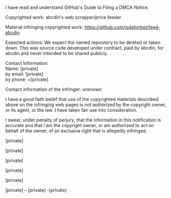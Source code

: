 I have read and understand GitHub's Guide to Filing a DMCA Notice.

Copyrighted work: abcdin's web scrapper/price feeder.

Material infringing copyrighted work: https://github.com/jsdelivrbot/feed-abcdin

Expected actions: We expect the named repository to be deleted or taken down. This was source code developed under contract, paid by abcdin, for abcdin and never intended to be shared publicly.

Contact Information:  
    Name: [private]  
    by email: [private]  
    by phone: +[private]  

Contact information of the infringer: unknown

I have a good faith belief that use of the copyrighted materials described above on the infringing web pages is not authorized by the copyright owner, or its agent, or the law. I have taken fair use into consideration.

I swear, under penalty of perjury, that the information in this notification is accurate and that I am the copyright owner, or am authorized to act on behalf of the owner, of an exclusive right that is allegedly infringed.




[private]   

[private]  

[private]  

[private]  

[private]  

[private] – [private] -[private]  
